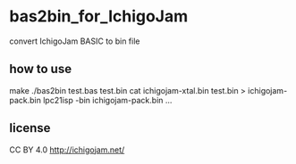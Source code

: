 # bas2bin_for_IchigoJam

convert IchigoJam BASIC to bin file

## how to use

make
./bas2bin test.bas test.bin
cat ichigojam-xtal.bin test.bin > ichigojam-pack.bin
lpc21isp -bin ichigojam-pack.bin ...

## license

CC BY 4.0 http://ichigojam.net/


